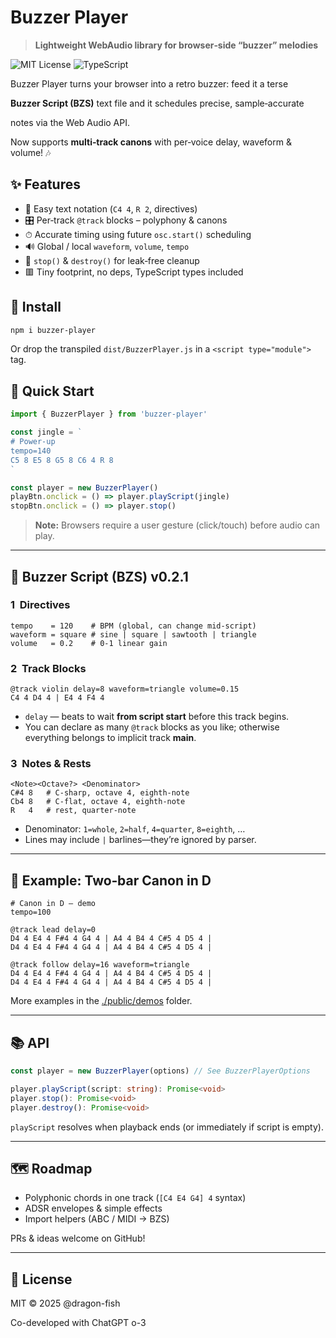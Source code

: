 # Buzzer Player

> **Lightweight WebAudio library for browser‑side “buzzer” melodies**

![MIT License](https://img.shields.io/badge/license-MIT-green?style=flat)
![TypeScript](https://img.shields.io/badge/built_with-TypeScript-blue?style=flat)

Buzzer Player turns your browser into a retro buzzer: feed it a terse

**Buzzer Script (BZS)** text file and it schedules precise, sample‑accurate

notes via the Web Audio API.

Now supports **multi‑track canons** with per‑voice delay, waveform & volume! 🎶

## ✨ Features

- 🎼 Easy text notation (`C4 4`, `R 2`, directives)
- 🎛 Per‑track `@track` blocks – polyphony & canons
- ⏱ Accurate timing using future `osc.start()` scheduling
- 🔊 Global / local `waveform`, `volume`, `tempo`
- 🛑 `stop()` & `destroy()` for leak‑free cleanup
- 🟥 Tiny footprint, no deps, TypeScript types included

## 🚀 Install

```bash
npm i buzzer-player
```

Or drop the transpiled `dist/BuzzerPlayer.js` in a `<script type="module">` tag.

## 🔧 Quick Start

```ts
import { BuzzerPlayer } from 'buzzer-player'

const jingle = `
# Power‑up
tempo=140
C5 8 E5 8 G5 8 C6 4 R 8
`

const player = new BuzzerPlayer()
playBtn.onclick = () => player.playScript(jingle)
stopBtn.onclick = () => player.stop()
```

> **Note:** Browsers require a user gesture (click/touch) before audio can play.

---

## 🎹 Buzzer Script (BZS) v0.2.1

### 1  Directives

```text
tempo    = 120    # BPM (global, can change mid‑script)
waveform = square # sine | square | sawtooth | triangle
volume   = 0.2    # 0‑1 linear gain
```

### 2  Track Blocks

```
@track violin delay=8 waveform=triangle volume=0.15
C4 4 D4 4 | E4 4 F4 4
```

- `delay` — beats to wait **from script start** before this track begins.
- You can declare as many `@track` blocks as you like; otherwise everything
  belongs to implicit track **main**.

### 3  Notes & Rests

```
<Note><Octave?> <Denominator>
C#4 8   # C‑sharp, octave 4, eighth‑note
Cb4 8   # C‑flat, octave 4, eighth‑note
R   4   # rest, quarter‑note
```

- Denominator: `1=whole`, `2=half`, `4=quarter`, `8=eighth`, …
- Lines may include `|` barlines—they’re ignored by parser.

---

## 🎼 Example: Two‑bar Canon in D

```text
# Canon in D – demo
tempo=100

@track lead delay=0
D4 4 E4 4 F#4 4 G4 4 | A4 4 B4 4 C#5 4 D5 4 |
D4 4 E4 4 F#4 4 G4 4 | A4 4 B4 4 C#5 4 D5 4 |

@track follow delay=16 waveform=triangle
D4 4 E4 4 F#4 4 G4 4 | A4 4 B4 4 C#5 4 D5 4 |
D4 4 E4 4 F#4 4 G4 4 | A4 4 B4 4 C#5 4 D5 4 |
```

More examples in the [./public/demos](./public/demos) folder.

---

## 📚 API

```ts
const player = new BuzzerPlayer(options) // See BuzzerPlayerOptions

player.playScript(script: string): Promise<void>
player.stop(): Promise<void>
player.destroy(): Promise<void>
```

`playScript` resolves when playback ends (or immediately if script is empty).

---

## 🗺 Roadmap

- Polyphonic chords in one track (`[C4 E4 G4] 4` syntax)
- ADSR envelopes & simple effects
- Import helpers (ABC / MIDI → BZS)

PRs & ideas welcome on GitHub!

---

## 📝 License

MIT © 2025 @dragon-fish

Co-developed with ChatGPT o-3
